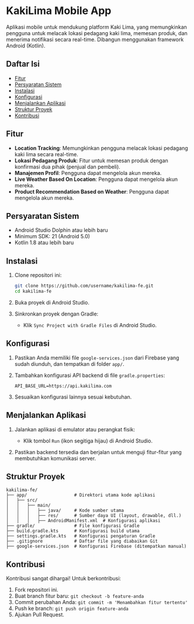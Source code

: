 # KakiLima Mobile App

Aplikasi mobile untuk mendukung platform Kaki Lima, yang memungkinkan pengguna untuk melacak lokasi pedagang kaki lima, memesan produk, dan menerima notifikasi secara real-time. Dibangun menggunakan framework Android (Kotlin).

## Daftar Isi

- [Fitur](#fitur)
- [Persyaratan Sistem](#persyaratan-sistem)
- [Instalasi](#instalasi)
- [Konfigurasi](#konfigurasi)
- [Menjalankan Aplikasi](#menjalankan-aplikasi)
- [Struktur Proyek](#struktur-proyek)
- [Kontribusi](#kontribusi)

## Fitur

- **Location Tracking**: Memungkinkan pengguna melacak lokasi pedagang kaki lima secara real-time.
- **Lokasi Pedagang Produk**: Fitur untuk memesan produk dengan konfirmasi dua pihak (penjual dan pembeli).
- **Manajemen Profil**: Pengguna dapat mengelola akun mereka.
- **Live Weather Based On Location**: Pengguna dapat mengelola akun mereka.
- **Product Recommendation Based on Weather**: Pengguna dapat mengelola akun mereka.

## Persyaratan Sistem

- Android Studio Dolphin atau lebih baru
- Minimum SDK: 21 (Android 5.0)
- Kotlin 1.8 atau lebih baru

## Instalasi

1. Clone repositori ini:
   ```bash
   git clone https://github.com/username/kakilima-fe.git
   cd kakilima-fe
   ```

2. Buka proyek di Android Studio.

3. Sinkronkan proyek dengan Gradle:
   - Klik `Sync Project with Gradle Files` di Android Studio.

## Konfigurasi

1. Pastikan Anda memiliki file `google-services.json` dari Firebase yang sudah diunduh, dan tempatkan di folder `app/`.

2. Tambahkan konfigurasi API backend di file `gradle.properties`:
   ```properties
   API_BASE_URL=https://api.kakilima.com
   ```

3. Sesuaikan konfigurasi lainnya sesuai kebutuhan.

## Menjalankan Aplikasi

1. Jalankan aplikasi di emulator atau perangkat fisik:
   - Klik tombol `Run` (ikon segitiga hijau) di Android Studio.

2. Pastikan backend tersedia dan berjalan untuk menguji fitur-fitur yang membutuhkan komunikasi server.

## Struktur Proyek

```
kakilima-fe/
├── app/                  # Direktori utama kode aplikasi
│   ├── src/
│   │   ├── main/
│   │   │   ├── java/     # Kode sumber utama
│   │   │   ├── res/      # Sumber daya UI (layout, drawable, dll.)
│   │   │   ├── AndroidManifest.xml  # Konfigurasi aplikasi
├── gradle/               # File konfigurasi Gradle
├── build.gradle.kts      # Konfigurasi build utama
├── settings.gradle.kts   # Konfigurasi pengaturan Gradle
├── .gitignore            # Daftar file yang diabaikan Git
├── google-services.json  # Konfigurasi Firebase (ditempatkan manual)
```

## Kontribusi

Kontribusi sangat dihargai! Untuk berkontribusi:

1. Fork repositori ini.
2. Buat branch fitur baru: `git checkout -b feature-anda`
3. Commit perubahan Anda: `git commit -m 'Menambahkan fitur tertentu'`
4. Push ke branch: `git push origin feature-anda`
5. Ajukan Pull Request.
